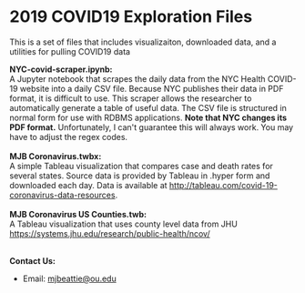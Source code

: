 # 2019 COVID19 Exploration Files 


This is a set of files that includes visualizaiton, downloaded data, and a utilities for pulling COVID19 data
<br>

<b>NYC-covid-scraper.ipynb:</b><br>
A Jupyter notebook that scrapes the daily data from the NYC Health COVID-19 website into a daily CSV file.  Because NYC publishes their data in PDF format, it is difficult to use.  This scraper allows the researcher to automatically generate a table of useful data.  The CSV file is structured in normal form for use with RDBMS applications. <b>Note that NYC changes its PDF format.</b>  Unfortunately, I can't guarantee this will always work.  You may have to adjust the regex codes.
<br><br>
<b>MJB Coronavirus.twbx:</b><br>
A simple Tableau visualization that compares case and death rates for several states.  Source data is provided by Tableau in .hyper form and downloaded each day.  Data is available at http://tableau.com/covid-19-coronavirus-data-resources.
<br><br>
<b>MJB Coronavirus US Counties.twb:</b><br>
A Tableau visualization that uses county level data from JHU
https://systems.jhu.edu/research/public-health/ncov/
<br><br>

<b>Contact Us: </b><br>
* Email: mjbeattie@ou.edu
<br><br>

